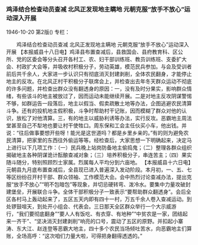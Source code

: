 ### 鸡泽结合检查动员查减  北风正发现地主瞒地  元朝克服“放手不放心”运动深入开展

1946-10-20
第2版()
专栏：

　　鸡泽结合检查动员查减
    北风正发现地主瞒地
    元朝克服“放手不放心”运动深入开展
    【本报威县十八日电】鸡泽县布置查减后，县救国会、县府教育科、区公所、党的区委会等分头召开各村工、农、妇干部训练班、教员训练班、支委扩大会、村政扩大会等，并吸收村积极分子，劳动英雄，模范民兵参加。与会及受训者前后共千余人，大家进一步认识只有彻底消灭封建剥削，全体农民翻身，才能停止地主的反攻。在北风正村干积极分子联席会上，并检查出去年冬天群众运动不彻底的许多问题，并检查出群众没有翻透身的原因：一，没有及时分果实，影响群众情绪，有些该斗的地主被放过了，因而运动未能继续开展。二是对地主反攻阴谋警惕不够，如群运告一段落后，地主以假当、假卖疏散土地等办法，企图逃避农民清算斗争。还有的投机地主假积极，斗争时帮助村干记账，因而模糊了群众对他的认识，放松了对他清算。三，有的地主以威胁利诱等办法，实行反攻。恶霸地主周法堂甚至自己不犁地也要让村干使牲口。周东保和工会主任伙买小车，他出钱。并说：“往后做事要想开些呀！能光是这世道吗？都是乡里乡亲的。”有的则为避免农民清算，把家里的东西往外偷运等等。经检查后，大家思想一下明确起来，决定马上进行以下几项工作：（一）民兵晚上站岗防备地主偷捣鬼；（二）整理各群众组织揭破地主各种阴谋诡计酝酿查减对象；（三）培养积极分子，串连苦主；（四）果实随斗随分，特别照顾烈士家属。烈属每人平均分到六亩地。
    【本报威县十六日电】元朝县九月底布置查减后，全县现已进入普遍深入发动阶段。本月初，一、五、七等区纷纷召开村干部、群众领袖、工作模范大会。会中热烈讨论查减办法，提出克服“放手不放心”“明不包暗包”等现象，并切忌硬转弯、泼冷水。要集中力量攻破封建堡垒，开展联合斗争。全体干部积极分子一致表示“要帮助群众翻透身”。会后全区各村马上轰动起来了，五区五天内即有四十一村，万五千余人卷入查减运动。到处锣鼓喧天，到处开小组会、代表会。三日那天全区群众举行一个大示威游行，“我们要彻底翻身”“要人人有饭吃、有衣穿、有地种”“中贫农是一家，团结起来一齐干”、“坚决消灭封建剥削”响亮的口号，震动了五区的原野。并扣起小寨涛、东大江、赵连登等恶霸大地主，四十多个农民当场倾吐苦水，向恶霸地主们算账，全场高呼：“这次咱们力量大啦，可得把身翻得透透的。”
